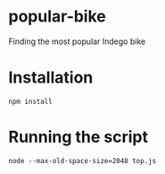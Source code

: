 # popular-bike
Finding the most popular Indego bike

# Installation
`npm install`

# Running the script
`node --max-old-space-size=2048 top.js`
